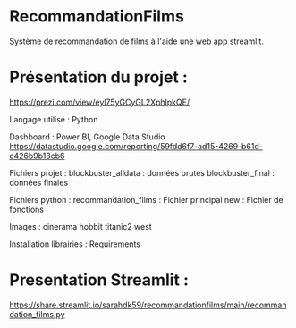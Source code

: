 # RecommandationFilms
Système de recommandation de films à l'aide une web app streamlit.

# Présentation du projet :
https://prezi.com/view/eyl75yGCyGL2XphlpkQE/

Langage utilisé :
Python

Dashboard :
Power BI, Google Data Studio
https://datastudio.google.com/reporting/59fdd6f7-ad15-4269-b61d-c426b9b18cb6

Fichiers projet :
blockbuster_alldata : données brutes
blockbuster_final : données finales

Fichiers python :
recommandation_films : Fichier principal
new : Fichier de fonctions

Images :
cinerama
hobbit
titanic2
west

Installation librairies :
Requirements

# Presentation Streamlit :
https://share.streamlit.io/sarahdk59/recommandationfilms/main/recommandation_films.py
